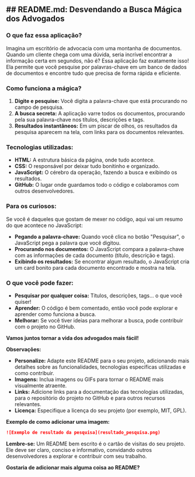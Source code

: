 ## **## README.md: Desvendando a Busca Mágica dos Advogados**

### **O que faz essa aplicação?**

Imagina um escritório de advocacia com uma montanha de documentos. Quando um cliente chega com uma dúvida, seria incrível encontrar a informação certa em segundos, não é? Essa aplicação faz exatamente isso! Ela permite que você pesquise por palavras-chave em um banco de dados de documentos e encontre tudo que precisa de forma rápida e eficiente.

### **Como funciona a mágica?**

1. **Digite e pesquise:** Você digita a palavra-chave que está procurando no campo de pesquisa.
2. **A busca secreta:** A aplicação varre todos os documentos, procurando pela sua palavra-chave nos títulos, descrições e tags.
3. **Resultados instantâneos:** Em um piscar de olhos, os resultados da pesquisa aparecem na tela, com links para os documentos relevantes.

### **Tecnologias utilizadas:**

* **HTML:** A estrutura básica da página, onde tudo acontece.
* **CSS:** O responsável por deixar tudo bonitinho e organizado.
* **JavaScript:** O cérebro da operação, fazendo a busca e exibindo os resultados.
* **GitHub:** O lugar onde guardamos todo o código e colaboramos com outros desenvolvedores.

### **Para os curiosos:**

Se você é daqueles que gostam de mexer no código, aqui vai um resumo do que acontece no JavaScript:

* **Pegando a palavra-chave:** Quando você clica no botão "Pesquisar", o JavaScript pega a palavra que você digitou.
* **Procurando nos documentos:** O JavaScript compara a palavra-chave com as informações de cada documento (título, descrição e tags).
* **Exibindo os resultados:** Se encontrar algum resultado, o JavaScript cria um card bonito para cada documento encontrado e mostra na tela.

### **O que você pode fazer:**

* **Pesquisar por qualquer coisa:** Títulos, descrições, tags... o que você quiser!
* **Aprender:** O código é bem comentado, então você pode explorar e aprender como funciona a busca.
* **Melhorar:** Se você tiver ideias para melhorar a busca, pode contribuir com o projeto no GitHub.

**Vamos juntos tornar a vida dos advogados mais fácil!**

**Observações:**

* **Personalize:** Adapte este README para o seu projeto, adicionando mais detalhes sobre as funcionalidades, tecnologias específicas utilizadas e como contribuir.
* **Imagens:** Inclua imagens ou GIFs para tornar o README mais visualmente atraente.
* **Links:** Adicione links para a documentação das tecnologias utilizadas, para o repositório do projeto no GitHub e para outros recursos relevantes.
* **Licença:** Especifique a licença do seu projeto (por exemplo, MIT, GPL).

**Exemplo de como adicionar uma imagem:**

```markdown
![Exemplo de resultado da pesquisa](resultado_pesquisa.png)
```

**Lembre-se:** Um README bem escrito é o cartão de visitas do seu projeto. Ele deve ser claro, conciso e informativo, convidando outros desenvolvedores a explorar e contribuir com seu trabalho.

**Gostaria de adicionar mais alguma coisa ao README?** 
